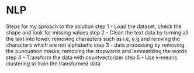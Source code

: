 # NLP
Steps for my aproach to the solution 
step 1 - Load the dataset, check the shape and look for missing values
step 2 - Clean the text data by turning all the text into lower, removing characters such as i.e, e.g and remving the characters which are not alphabetic 
step 3 - data processing by removing the puncuation masks, removing the stopwords and lemmatizing the words
step 4 - Transform the data with countvectorizer
step 5 - Use k-means clustering to train the transformed data
